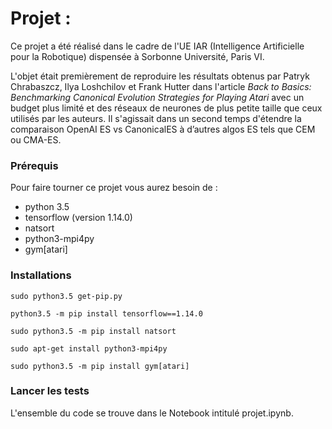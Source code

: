 # Projet : 

Ce projet a été réalisé dans le cadre de l'UE IAR (Intelligence Artificielle pour la Robotique) dispensée à Sorbonne Université, Paris VI.

L'objet était premièrement de reproduire les résultats obtenus par Patryk Chrabaszcz, Ilya Loshchilov et Frank Hutter dans l'article _Back to Basics: Benchmarking Canonical Evolution Strategies for Playing Atari_ avec un budget plus limité et des réseaux de neurones de plus petite taille que ceux utilisés par les auteurs. Il s'agissait dans un second temps d'étendre la comparaison OpenAI ES vs CanonicalES à d’autres algos ES tels que CEM ou CMA-ES.

### Prérequis

Pour faire tourner ce projet vous aurez besoin de :

- python 3.5
- tensorflow (version 1.14.0)
- natsort
- python3-mpi4py
- gym[atari]

### Installations

```
sudo python3.5 get-pip.py
```
```
python3.5 -m pip install tensorflow==1.14.0
```
```
sudo python3.5 -m pip install natsort
```
```
sudo apt-get install python3-mpi4py
```
```
sudo python3.5 -m pip install gym[atari]
```

### Lancer les tests

L'ensemble du code se trouve dans le Notebook intitulé projet.ipynb.
